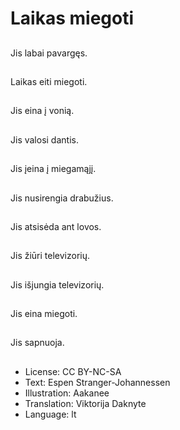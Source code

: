# Laikas miegoti

##
Jis labai pavargęs.

##
Laikas eiti miegoti.

##
Jis eina į vonią.

##
Jis valosi dantis.

##
Jis įeina į miegamąjį.

##
Jis nusirengia drabužius.

##
Jis atsisėda ant lovos.

##
Jis žiūri televizorių.

##
Jis išjungia televizorių.

##
Jis eina miegoti.

##
Jis sapnuoja.

##
* License: CC BY-NC-SA
* Text: Espen Stranger-Johannessen
* Illustration: Aakanee
* Translation: Viktorija Daknyte
* Language: lt
